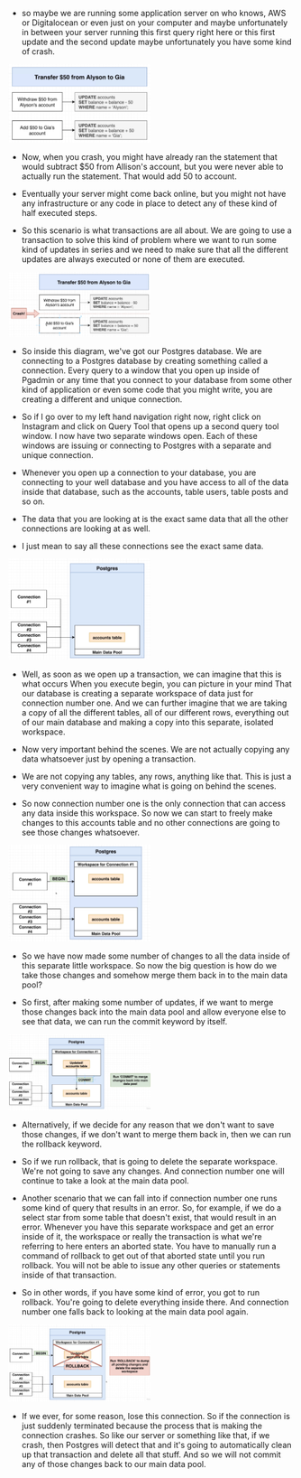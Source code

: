 - so maybe we are running some application server on who knows, AWS or Digitalocean or even just on your computer and maybe unfortunately in between your server running this first query right here or this first update and the second update maybe unfortunately you have some kind of crash.

[<img src="./pictures/transactions_01.png" width="50%"/>](./pictures/transactions_01.png)

-  Now, when you crash, you might have already ran the statement that would subtract $50 from Allison's account, but you were never able to actually run the statement. That would add 50 to account.

- Eventually your server might come back online, but you might not have any infrastructure or any code in place to detect any of these kind of half executed steps.

- So this scenario is what transactions are all about. We are going to use a transaction to solve this kind of problem where we want to run some kind of updates in series and we need to make sure that all the different updates are always executed or none of them are executed.

[<img src="./pictures/transactions_02.png" width="50%"/>](./pictures/transactions_02.png)

- So inside this diagram, we've got our Postgres database. We are connecting to a Postgres database by creating something called a connection. Every query to a window that you open up inside of Pgadmin or any time that you connect to your database from some other kind of application or even some code that you might write, you are creating a different and unique connection.

- So if I go over to my left hand navigation right now, right click on Instagram and click on Query Tool that opens up a second query tool window. I now have two separate windows open. Each of these windows are issuing or connecting to Postgres with a separate and unique connection.

- Whenever you open up a connection to your database, you are connecting to your well database and you have access to all of the data inside that database, such as the accounts, table users, table posts and so on.

- The data that you are looking at is the exact same data that all the other connections are looking at as well.

- I just mean to say all these connections see the exact same data.

[<img src="./pictures/postgres_connection_diagram.png" width="50%"/>](./pictures/postgres_connection_diagram.png)

- Well, as soon as we open up a transaction, we can imagine that this is what occurs When you execute begin, you can picture in your mind That our database is creating a separate workspace of data just for connection number one. And we can further imagine that we are taking a copy of all the different tables, all of our different rows, everything out of our main database and making a copy into this separate, isolated workspace.

- Now very important behind the scenes. We are not actually copying any data whatsoever just by opening a transaction.

- We are not copying any tables, any rows, anything like that. This is just a very convenient way to imagine what is going on behind the scenes.

- So now connection number one is the only connection that can access any data inside this workspace. So now we can start to freely make changes to this accounts table and no other connections are going to see those changes whatsoever.

[<img src="./pictures/transaction_begin.png" width="50%"/>](./pictures/transaction_begin.png)

- So we have now made some number of changes to all the data inside of this separate little workspace. So now the big question is how do we take those changes and somehow merge them back in to the main data pool?

- So first, after making some number of updates, if we want to merge those changes back into the main data pool and allow everyone else to see that data, we can run the commit keyword by itself.

[<img src="./pictures/commit_postgres.png" width="50%"/>](./pictures/commit_postgres.png)

- Alternatively, if we decide for any reason that we don't want to save those changes, if we don't want to merge them back in, then we can run the rollback keyword.

- So if we run rollback, that is going to delete the separate workspace. We're not going to save any changes. And connection number one will continue to take a look at the main data pool.

- Another scenario that we can fall into if connection number one runs some kind of query that results in an error. So, for example, if we do a select star from some table that doesn't exist, that would result in an error. Whenever you have this separate workspace and get an error inside of it, the workspace or really the transaction is what we're referring to here enters an aborted state. You have to manually run a command of rollback to get out of that aborted state until you run rollback. You will not be able to issue any other queries or statements inside of that transaction.

- So in other words, if you have some kind of error, you got to run rollback. You're going to delete everything inside there. And connection number one falls back to looking at the main data pool again.

[<img src="./pictures/rollback.png" width="50%"/>](./pictures/rollback.png)

- If we ever, for some reason, lose this connection. So if the connection is just suddenly terminated because the process that is making the connection crashes. So like our server or something like that, if we crash, then Postgres will detect that and it's going to automatically clean up that transaction and delete all that stuff. And so we will not commit any of those changes back to our main data pool.


